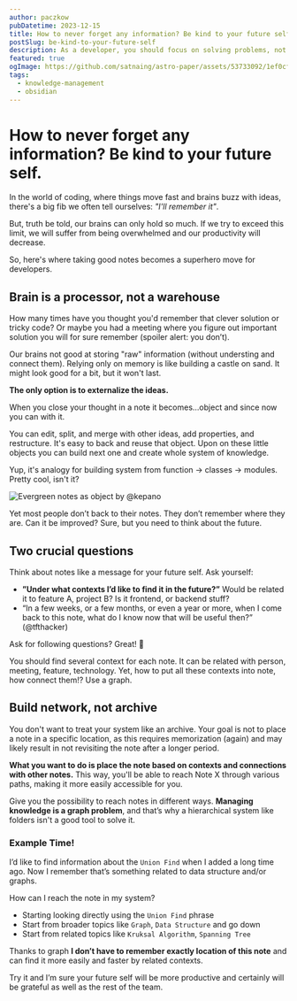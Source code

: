 ```yaml
---
author: paczkow
pubDatetime: 2023-12-15
title: How to never forget any information? Be kind to your future self.
postSlug: be-kind-to-your-future-self
description: As a developer, you should focus on solving problems, not storing information. Our brains aren't warehouses, delegate storing to your Second Brain
featured: true
ogImage: https://github.com/satnaing/astro-paper/assets/53733092/1ef0cf03-8137-4d67-ac81-84a032119e3a
tags:
  - knowledge-management
  - obsidian
---
```


# How to never forget any information? Be kind to your future self.

In the world of coding, where things move fast and brains buzz with ideas, there's a big fib we often tell ourselves: _"I'll remember it"_.

But, truth be told, our brains can only hold so much. If we try to exceed this limit, we will suffer from being overwhelmed and our productivity will decrease.

So, here's where taking good notes becomes a superhero move for developers.

## Brain is a processor, not a warehouse

How many times have you thought you'd remember that clever solution or tricky code? Or maybe you had a meeting where you figure out important solution you will for sure remember (spoiler alert: you don’t).

Our brains not good at storing "raw" information (without understing and connect them). Relying only on memory is like building a castle on sand. It might look good for a bit, but it won't last.

**The only option is to externalize the ideas.**

When you close your thought in a note it becomes...object and since now you can with it.

You can edit, split, and merge with other ideas, add properties, and restructure. It's easy to back and reuse that object. Upon on these little objects you can build next one and create whole system of knowledge.

Yup, it's analogy for building system from function -> classes -> modules. Pretty cool, isn't it?

![Evergreen notes as object by @kepano](@assets/images/be-kind-to-your-future-self/01.png)

Yet most people don’t back to their notes. They don’t remember where they are. Can it be improved? Sure, but you need to think about the future.

## Two crucial questions

Think about notes like a message for your future self. Ask yourself:

- **”Under what contexts I’d like to find it in the future?”** Would be related it to feature A, project B? Is it frontend, or backend stuff?
- “In a few weeks, or a few months, or even a year or more, when I come back to this note, what do I know now that will be useful then?” (@tfthacker)

Ask for following questions? Great! 👏

You should find several context for each note. It can be related with person, meeting, feature, technology. Yet, how to put all these contexts into note, how connect them!? Use a graph.

## Build network, not archive

You don't want to treat your system like an archive. Your goal is not to place a note in a specific location, as this requires memorization (again) and may likely result in not revisiting the note after a longer period.

**What you want to do is place the note based on contexts and connections with other notes.** This way, you'll be able to reach Note X through various paths, making it more easily accessible for you.

Give you the possibility to reach notes in different ways. **Managing knowledge is a graph problem**, and that’s why a hierarchical system like folders isn't a good tool to solve it.

### Example Time!

I’d like to find information about the `Union Find` when I added a long time ago. Now I remember that’s something related to data structure and/or graphs.

How can I reach the note in my system?

- Starting looking directly using the `Union Find` phrase
- Start from broader topics like `Graph`, `Data Structure` and go down
- Start from related topics like `Kruksal Algorithm`, `Spanning Tree`

Thanks to graph **I don’t have to remember exactly location of this note** and can find it more easily and faster by related contexts.

Try it and I’m sure your future self will be more productive and certainly will be grateful as well as the rest of the team.
